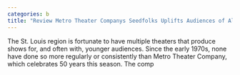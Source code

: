 ```yaml
---
categories: b
title: "Review Metro Theater Companys Seedfolks Uplifts Audiences of All Ages"
---
```


      
      

      
         
 The St. Louis region is fortunate to have multiple theaters that produce shows for, and often with, younger audiences. Since the early 1970s, none have done so more regularly or consistently than Metro Theater Company, which celebrates 50 years this season. The comp